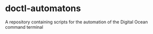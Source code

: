 # doctl-automatons
A repository containing scripts for the automation of the Digital Ocean command terminal
